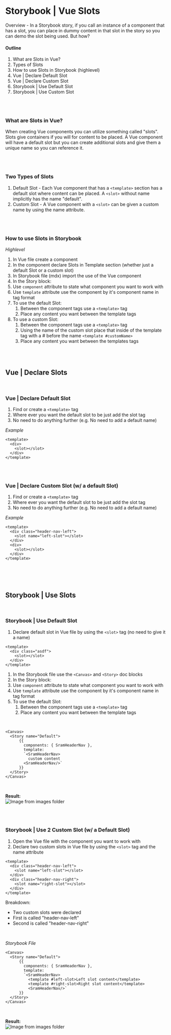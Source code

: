 # Storybook | Vue Slots

Overview - In a Storybook story, if you call an instance of a component that has a slot, you can place in dummy content in that slot in the story so you can demo the slot being used. But how? 


#### Outline
1. What are Slots in Vue?
1. Types of Slots
1. How to use Slots in Storybook (highlevel) 
1. Vue | Declare Default Slot
1. Vue | Declare Custom Slot
1. Storybook | Use Default Slot
1. Storybook | Use Custom Slot

<br><br>

### What are Slots in Vue?
 When creating Vue components you can utilize something called "slots". Slots give containers if you will for content to be placed. A Vue component will have a default slot but you can create additional slots and give them a unique name so you can reference it. 

<br><br>

### Two Types of Slots
1. Default Slot - Each Vue component that has a `<template>` section has a default slot where content can be placed. A `<slot>` without name implicitly has the name "default".
1. Custom Slot - A Vue component with a `<slot>` can be given a custom name by using the name attribute.  

<br><br>

### How to use Slots in Storybook 
*Highlevel*
1. In Vue file create a component
1. In the component declare Slots in Template section (whether just a default Slot or a custom slot)
1. In Storybook file (mdx) import the use of the Vue component
1. In the Story block: 
  1. Use `component` attribute to state what component you want to work with
  1. Use `template` attribute use the component by it's component name in tag format
  1. To use the default Slot:
      1. Between the component tags use a `<template>` tag 
      1. Place any content you want between the template tags
  1. To use a custom Slot:
      1. Between the component tags use a `<template>` tag 
      1. Using the name of the custom slot place that inside of the template tag with a # before the name `<template #customName>`
      1. Place any content you want between the templates tags

<br><br>

## Vue | Declare Slots

<br>

### Vue | Declare Default Slot

1. Find or create a `<template>` tag
1. Where ever you want the default slot to be just add the slot tag
1. No need to do anything further (e.g. No need to add a default name)

*Example*
```
<template>
  <div>
    <slot></slot>
  </div>
</template>
```

<br><br>

### Vue | Declare Custom Slot (w/ a default Slot)

1. Find or create a `<template>` tag
1. Where ever you want the default slot to be just add the slot tag
1. No need to do anything further (e.g. No need to add a default name)

*Example*
```
<template>
  <div class="header-nav-left">
    <slot name="left-slot"></slot>
  </div>
  <div>
    <slot></slot>
  </div>
</template>
```

<br><br><br>

## Storybook | Use Slots

<br>

### Storybook | Use Default Slot
1. Declare default slot in Vue file by using the `<slot>` tag (no need to give it a name)

```vue
<template>
  <div class="asdf">
    <slot></slot>
  </div>
</template>
```
1. In the Storybook file use the `<Canvas>` and `<Story>` doc blocks
1. In the Story block: 
  1. Use `component` attribute to state what component you want to work with
  1. Use `template` attribute use the component by it's component name in tag format
  1. To use the default Slot:
      1. Between the component tags use a `<template>` tag 
      1. Place any content you want between the template tags
<br>

```mdx
<Canvas>
  <Story name="Default">
      {{
        components: { SramHeaderNav },
        template: 
        `<SramHeaderNav>
          custom content
        <SramHeaderNav/>`
      }}
  </Story>
</Canvas>
```

<br>

**Result:**  
![Image from images folder](~@source/images/storybook/vue-slot/storybook_vue-slot_default-slot.png)

<br><br>

### Storybook | Use 2 Custom Slot (w/ a Default Slot)

1. Open the Vue file with the component you want to work with
1. Declare two custom slots in Vue file by using the `<slot>` tag and the name attribute 

```vue
<template>
  <div class="header-nav-left">
    <slot name="left-slot"></slot>
  </div>
  <div class="header-nav-right">
    <slot name="right-slot"></slot>
  </div>
</template>
```
Breakdown:
- Two custom slots were declared
- First is called "header-nav-left"
- Second is called "header-nav-right"
<br>

*Storybook File*
```mdx
<Canvas>
  <Story name="Default">
      {{
        components: { SramHeaderNav },
        template: 
        `<SramHeaderNav>
          <template #left-slot>Left slot content</template>
          <template #right-slot>Right slot content</template>
          <SramHeaderNav/>`
      }}
  </Story>
</Canvas>
```

<br>

**Result:**  
![Image from images folder](~@source/images/storybook/vue-slot/storybook_vue-slot_2-custom-slots.png)
